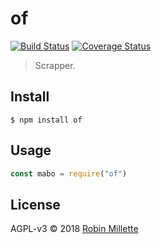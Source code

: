 # of

[![Build Status](https://travis-ci.org/millette/of.svg?branch=master)](https://travis-ci.org/millette/of)
[![Coverage Status](https://coveralls.io/repos/github/millette/of/badge.svg?branch=master)](https://coveralls.io/github/millette/of?branch=master)

> Scrapper.

## Install

```
$ npm install of
```

## Usage

```js
const mabo = require("of")
```

## License

AGPL-v3 © 2018 [Robin Millette](http://robin.millette.info)
